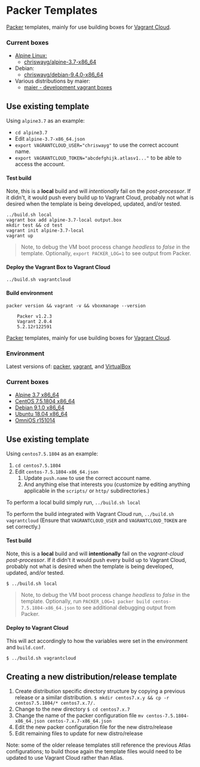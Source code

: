 # Packer Templates

[Packer](https://packer.io) templates, mainly for use building boxes for [Vagrant Cloud](https://app.vagrantup.com/).

### Current boxes

- [Alpine Linux:](http://alpinelinux.org/)
	- [chriswayg/alpine-3.7-x86_64](https://app.vagrantup.com/chriswayg/boxes/alpine-3.7-x86_64)
- Debian:
	- [chriswayg/debian-9.4.0-x86_64](https://app.vagrantup.com/chriswayg/boxes/debian-9.4.0-x86_64)
- Various distributions by maier:
  - [maier - development vagrant boxes](https://app.vagrantup.com/maier)

## Use existing template

Using `alpine3.7` as an example:

- `cd alpine3.7`
- Edit `alpine-3.7-x86_64.json`
- `export VAGRANTCLOUD_USER="chriswayg"` to use the correct account name.
- `export VAGRANTCLOUD_TOKEN="abcdefghijk.atlasv1..."` to be able to access the account.

#### Test build

Note, this is a **local** build and will *intentionally* fail on the *post-processor*. If it didn't, it would push every build up to Vagrant Cloud, probably not what is desired when the template is being developed, updated, and/or tested.

```
../build.sh local
vagrant box add alpine-3.7-local output.box
mkdir test && cd test
vagrant init alpine-3.7-local
vagrant up
```

> Note, to debug the VM boot process change *headless* to *false* in the template. Optionally, `export PACKER_LOG=1` to see output from Packer.

#### Deploy the Vagrant Box to Vagrant Cloud

```
../build.sh vagrantcloud
```

#### Build environment

```shell
packer version && vagrant -v && vboxmanage --version

	Packer v1.2.3
	Vagrant 2.0.4
	5.2.12r122591
```
[Packer](https://packer.io) templates, mainly for use building boxes for [Vagrant Cloud](https://vagrantcloud.com/maier/).

### Environment

Latest versions of: [packer](https://www.packer.io), [vagrant](https://www.vagrantup.com), and [VirtualBox](https://www.virtualbox.org)

### Current boxes

* [Alpine 3.7 x86_64](https://app.vagrantup.com/maier/boxes/alpine-3.7-x86_64)
* [CentOS 7.5.1804 x86_64](https://app.vagrantup.com/maier/boxes/centos-7.5.1804-x86_64)
* [Debian 9.1.0 x86_64](https://app.vagrantup.com/maier/boxes/debian-9.1.0-x86_64)
* [Ubuntu 18.04 x86_64](https://app.vagrantup.com/maier/boxes/ubuntu-18.04-x86_64)
* [OmniOS r151014](https://app.vagrantup.com/maier/boxes/omnios-r151014-x86_64)

## Use existing template

Using `centos7.5.1804` as an example:

1. `cd centos7.5.1804`
1. Edit `centos-7.5.1804-x86_64.json`
	1. Update `push.name` to use the correct account name.
	1. And anything else that interests you (customize by editing anything applicable in the `scripts/` or `http/` subdirectories.)

To perform a local build simply run, `../build.sh local`

To perform the build integrated with Vagrant Cloud run, `../build.sh vagrantcloud` (Ensure that `VAGRANTCLOUD_USER` and `VAGRANTCLOUD_TOKEN` are set correctly.)

#### Test build

Note, this is a **local** build and will **intentionally** fail on the *vagrant-cloud post-processor*. If it didn't it would push every build up to Vagrant Cloud, probably not what is desired when the template is being developed, updated, and/or tested.

```
$ ../build.sh local
```

> Note, to debug the VM boot process change *headless* to *false* in the template. Optionally, run `PACKER_LOG=1 packer build centos-7.5.1804-x86_64.json` to see additional debugging output from Packer.

#### Deploy to Vagrant Cloud

This will act accordingly to how the variables were set in the environment and `build.conf`.

```
$ ../build.sh vagrantcloud
```

## Creating a new distribution/release template

1. Create distribution specific directory structure by copying a previous release or a similar distribution. `$ mkdir centos7.x.y && cp -r centos7.5.1804/* centos7.x.7/.`
1. Change to the new directory `$ cd centos7.x.7`
1. Change the name of the packer configuration file `mv centos-7.5.1804-x86_64.json centos-7.x.7-x86_64.json`
1. Edit the new packer configuration file for the new distro/release
1. Edit remaining files to update for new distro/release

Note: some of the older release templates still reference the previous Atlas configurations; to build those again the template files would need to be updated to use Vagrant Cloud rather than Atlas.
